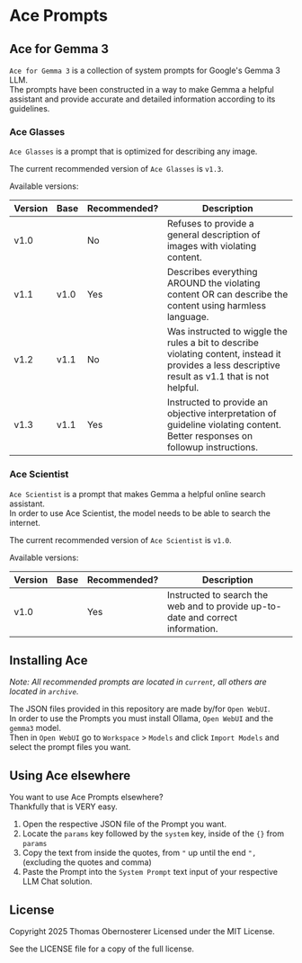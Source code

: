 # Ace Prompts

## Ace for Gemma 3

`Ace for Gemma 3` is a collection of system prompts for Google's Gemma 3 LLM.  
The prompts have been constructed in a way to make Gemma a helpful assistant and provide accurate and detailed information according to its guidelines.

### Ace Glasses

`Ace Glasses` is a prompt that is optimized for describing any image.

The current recommended version of `Ace Glasses` is `v1.3`.

Available versions:

| Version | Base | Recommended? | Description |
|---------|------|--------------|-------------|
| v1.0    |      | No           | Refuses to provide a general description of images with violating content. |
| v1.1    | v1.0 | Yes          | Describes everything AROUND the violating content OR can describe the content using harmless language. |
| v1.2    | v1.1 | No           | Was instructed to wiggle the rules a bit to describe violating content, instead it provides a less descriptive result as v1.1 that is not helpful. |
| v1.3    | v1.1 | Yes          | Instructed to provide an objective interpretation of guideline violating content. Better responses on followup instructions. |

### Ace Scientist

`Ace Scientist` is a prompt that makes Gemma a helpful online search assistant.  
In order to use Ace Scientist, the model needs to be able to search the internet.

The current recommended version of `Ace Scientist` is `v1.0`.

Available versions:

| Version | Base | Recommended? | Description |
|---------|------|--------------|-------------|
| v1.0    |      | Yes          | Instructed to search the web and to provide up-to-date and correct information. |

## Installing Ace

*Note: All recommended prompts are located in `current`, all others are located in `archive`.*

The JSON files provided in this repository are made by/for `Open WebUI`.  
In order to use the Prompts you must install Ollama, `Open WebUI` and the `gemma3` model.  
Then in `Open WebUI` go to `Workspace` > `Models` and click `Import Models` and select the prompt files you want.

## Using Ace elsewhere

You want to use Ace Prompts elsewhere?  
Thankfully that is VERY easy.

1. Open the respective JSON file of the Prompt you want.
2. Locate the `params` key followed by the `system` key, inside of the `{}` from `params`
3. Copy the text from inside the quotes, from `"` up until the end `",` (excluding the quotes and comma)
4. Paste the Prompt into the `System Prompt` text input of your respective LLM Chat solution.

## License

Copyright 2025 Thomas Obernosterer
Licensed under the MIT License.

See the LICENSE file for a copy of the full license.
